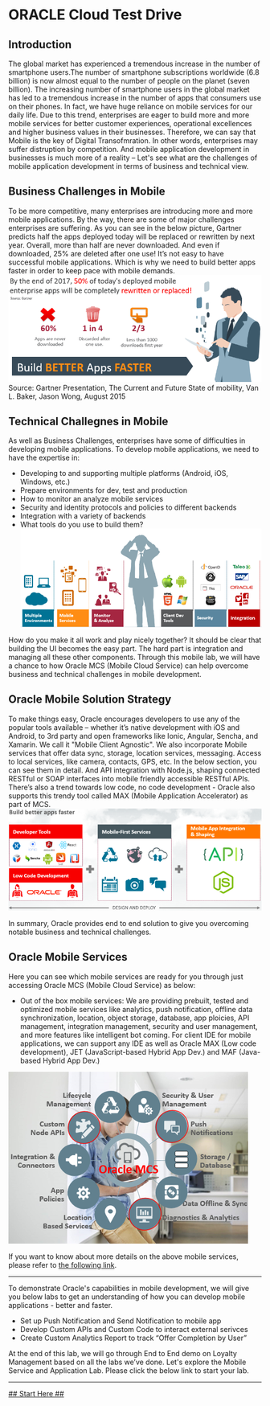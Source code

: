 
# ORACLE Cloud Test Drive #

## Introduction ##
The global market has experienced a tremendous increase in the number of smartphone users.The number of smartphone subscriptions worldwide (6.8 billion) is now almost equal to the number of people on the planet (seven billion). The increasing number of smartphone users in the global market has led to a tremendous increase in the number of apps that consumers use on their phones. In fact, we have huge reliance on mobile services for our daily life. Due to this trend, enterprises are eager to build more and more mobile services for better customer experiences, operational excellences and higher business values in their businesses. Therefore, we can say that Mobile is the key of Digital Transofmration. In other words, enterprises may suffer distruption by competition.
And mobile application development in businesses is much more of a reality – Let's see what are the challenges of mobile application development in terms of business and technical view.

## Business Challenges in Mobile ##
To be more competitive, many enterprises are introducing more and more mobile applications. By the way, there are some of major challenges enterprises are suffering. As you can see in the below picture, Gartner predicts half the apps deployed today will be replaced or rewritten by next year. Overall, more than half are never downloaded. And even if downloaded, 25% are deleted after one use!
It’s not easy to have successful mobile applications. Which is why we need to build better apps faster in order to keep pace with mobile demands.
![](../common/images/Business_Challenges_in_Mobile.PNG)
Source: Gartner Presentation, The Current and Future State of mobility, Van L. Baker, Jason Wong, August 2015

## Technical Challegnes in Mobile ##
As well as Business Challenges, enterprises have some of difficulties in developing mobile applications. To develop mobile applications, we need to have the expertise in:
+ Developing to and supporting multiple platforms (Android, iOS, Windows, etc.)
+ Prepare environments for dev, test and production
+ How to monitor an analyze mobile services
+ Security and identity protocols and policies to different backends
+ Integration with a variety of backends
+ What tools do you use to build them?
![](../common/images/Technical_Challenges_in_Mobile.PNG)

How do you make it all work and play nicely together? It should be clear that building the UI becomes the easy part. The hard part is integration and managing all these other components. Through this mobile lab, we will have a chance to how Oracle MCS (Mobile Cloud Service) can help overcome business and technical challenges in mobile development.

## Oracle Mobile Solution Strategy ##
To make things easy, Oracle encourages developers to use any of the popular tools available – whether it’s native development with iOS and Android, to 3rd party and open frameworks like Ionic, Angular, Sencha, and Xamarin. We call it "Mobile Client Agnostic". 
We also incorporate Mobile services that offer data sync, storage, location services, messaging. Access to local services, like camera, contacts, GPS, etc. In the below section, you can see them in detail. And API integration with Node.js, shaping connected RESTful or SOAP interfaces into mobile friendly accessible RESTful APIs. There’s also a trend towards low code, no code development -  Oracle also supports this trendy tool called MAX (Mobile Application Accelerator) as part of MCS.
![](../common/images/Oracle_Mobile_Solution_Strategy.PNG)

In summary, Oracle provides end to end solution to give you overcoming notable business and technical challenges.

## Oracle Mobile Services ##
Here you can see which mobile services are ready for you through just accessing Oracle MCS (Mobile Cloud Service) as below:
+ Out of the box mobile services: We are providing prebuilt, tested and optimized mobile services like analytics, push notification, offline data synchronization, location, object storage, database, app ploicies, API management, integration management, security and user management, and more features like intelligent bot coming. For client IDE for mobile applications, we can support any IDE as well as Oracle MAX (Low code development), JET (JavaScript-based Hybrid App Dev.) and MAF (Java-based Hybrid App Dev.)

![](../common/images/Oracle_Mobile_Services.PNG)

If you want to know about more details on the above mobile services, please refer to [the following link](https://docs.oracle.com/en/cloud/paas/mobile-cloud/index.html).

-----
To demonstrate Oracle's capabilities in mobile development, we will give you below labs to get an understanding of how you can develop mobile applications - better and faster.
+ Set up Push Notification and Send Notification to mobile app
+ Develop Custom APIs and Custom Code to interact external serivces
+ Create Custom Analytics Report to track “Offer Completion by User”

At the end of this lab, we will go through End to End demo on Loyalty Management based on all the labs we’ve done. 
Let's explore the Mobile Service and Application Lab. Please click the below link to start your lab.

-----
[## Start Here ##](MobileServiceAndApp.md)
